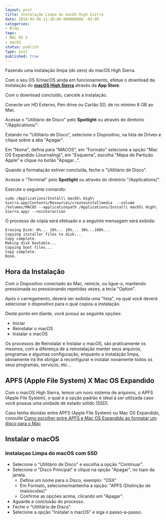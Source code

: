 ```yaml
---
layout: post
title: Instalação Limpa do macOS High Sierra
date: 2018-05-08 11:30:00.000000000 -03:00
categories:
- Blog
tags:
- MAC OS X
- macOS
status: publish
type: post
published: true
---
```

Fazendo uma instalação limpa (do zero) do macOS High Sierra.

Com o seu OS X/macOS ainda em funcionamento, efetue o download da Instalação do [**macOS High Sierra**](https://www.apple.com/br/macos/high-sierra/ "macOS High Sierra") através da **App Store**.

Com o download concluído, cancele a instalação.

Conecte um HD Externo, Pen drive ou Cartão SD, de no mínimo 8 GB ao Mac.

Acesse o "Utilitário de Disco" pelo **Spotlight** ou através do diretório "/Applications/".

Estando no "Utilitário de Disco", selecione o Dispositivo, na lista de Drives e clique sobre a aba "Apagar".

Em "Nome", defina para "MACOS", em "Formato" selecione a opção "Mac OS Expandido (Journaling)", em "Esquema", escolha "Mapa de Partição Apple" e clique no botão "Apagar...".

Quando a formatação estiver concluída, feche o "Utilitário de Disco".

Acesse o "Terminal" pelo **Spotlight** ou através do diretório "/Applications/".

Execute o seguinte comando:

	sudo /Applications/Install\ macOS\ High\ Sierra.app/Contents/Resources/createinstallmedia  --volume /Volumes/MACOS --applicationpath /Applications/Install\ macOS\ High\ Sierra.app/ --nointeraction

O processo de cópia será efetuado e a seguinte mensagem será exibida:

	Erasing Disk: 0%... 10%... 20%... 30%...100%...
	Copying installer files to disk...
	Copy complete.
	Making disk bootable...
	Copying boot files...
	Copy complete.
	Done.


## Hora da Instalação

Com o Dispositivo conectado ao Mac, reinicie, ou ligue-o, mantendo pressionada ou pressionando repetidas vezes, a tecla "Option".

Após o carregamento, deverá ser exibida uma "lista", na qual você deverá selecionar o dispositivo para o qual copiou a instalação.

Deste ponto em diante, você possui as seguinte opções:

* Iniciar
* Reinstalar o macOS
* Instalar o macOS

Os processos de Reinstalar e Instalar o macOS, são praticamente os mesmos, com a diferença de a reinstalação manter seus arquivos, programas e algumas configuração, enquanto a instalação limpa, obviamente irá lhe obrigar à reconfigurar e instalar novamente todos os seus programas, serviços, etc...

## APFS (Apple File System) X Mac OS Expandido

Com o macOS High Sierra, temos um novo sistema de arquivos, o APFS (Apple File System), o qual é a opção padrão e ideal à ser utilizada caso você possua uma unidade de estado sólido (SSD).

Caso tenha dúvidas entre APFS (Apple File System) ou Mac OS Expandido, consulte [Como escolher entre APFS e Mac OS Expandido ao formatar um disco para o Mac](https://support.apple.com/pt-br/HT208033 "Como escolher entre APFS e Mac OS Expandido ao formatar um disco para o Mac")

## Instalar o macOS
### Instalaçao Limpa do macOS com SSD

* Selecione o "Utilitário de Disco" e escolha a opção "Continuar".
* Selecione o "Disco Principal" e clique na opção "Apagar", no topo da janela.
	* Defina um nome para o Disco, exemplo: "OSX"
	* Em Formato, selecione/mantenha a opção: "APFS (Distinção de maiúsculas)"
	* Confirme as opções acima, clicando em "Apagar".
* Aguarde e conclusão do processo.
* Feche o "Utilitário de Disco".
* Selecione a opção "Instalar o macOS" e siga o passo-a-passo.
